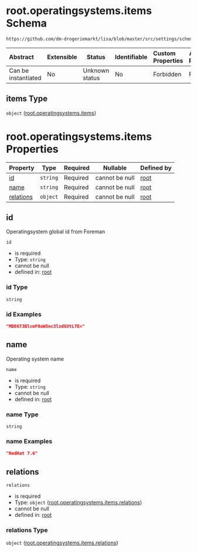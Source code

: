 # root.operatingsystems.items Schema

```txt
https://github.com/dm-drogeriemarkt/lisa/blob/master/src/settings/schema.json#/properties/operatingsystems/items
```




| Abstract            | Extensible | Status         | Identifiable | Custom Properties | Additional Properties | Access Restrictions | Defined In                                                                               |
| :------------------ | ---------- | -------------- | ------------ | :---------------- | --------------------- | ------------------- | ---------------------------------------------------------------------------------------- |
| Can be instantiated | No         | Unknown status | No           | Forbidden         | Forbidden             | none                | [settings.schema.json\*](../../src/settings/settings.schema.json "open original schema") |

## items Type

`object` ([root.operatingsystems.items](settings-properties-rootoperatingsystems-rootoperatingsystemsitems.md))

# root.operatingsystems.items Properties

| Property                | Type     | Required | Nullable       | Defined by                                                                                                                                                                                                                                                               |
| :---------------------- | -------- | -------- | -------------- | :----------------------------------------------------------------------------------------------------------------------------------------------------------------------------------------------------------------------------------------------------------------------- |
| [id](#id)               | `string` | Required | cannot be null | [root](settings-properties-rootoperatingsystems-rootoperatingsystemsitems-properties-id.md "https&#x3A;//github.com/dm-drogeriemarkt/lisa/blob/master/src/settings/schema.json#/properties/operatingsystems/items/properties/id")                                        |
| [name](#name)           | `string` | Required | cannot be null | [root](settings-properties-rootoperatingsystems-rootoperatingsystemsitems-properties-name.md "https&#x3A;//github.com/dm-drogeriemarkt/lisa/blob/master/src/settings/schema.json#/properties/operatingsystems/items/properties/name")                                    |
| [relations](#relations) | `object` | Required | cannot be null | [root](settings-properties-rootoperatingsystems-rootoperatingsystemsitems-properties-rootoperatingsystemsitemsrelations.md "https&#x3A;//github.com/dm-drogeriemarkt/lisa/blob/master/src/settings/schema.json#/properties/operatingsystems/items/properties/relations") |

## id

Operatingsystem global id from Foreman


`id`

-   is required
-   Type: `string`
-   cannot be null
-   defined in: [root](settings-properties-rootoperatingsystems-rootoperatingsystemsitems-properties-id.md "https&#x3A;//github.com/dm-drogeriemarkt/lisa/blob/master/src/settings/schema.json#/properties/operatingsystems/items/properties/id")

### id Type

`string`

### id Examples

```json
"MDE6T3BlcmF0aW5nc3lzdGVtLTE="
```

## name

Operating system name


`name`

-   is required
-   Type: `string`
-   cannot be null
-   defined in: [root](settings-properties-rootoperatingsystems-rootoperatingsystemsitems-properties-name.md "https&#x3A;//github.com/dm-drogeriemarkt/lisa/blob/master/src/settings/schema.json#/properties/operatingsystems/items/properties/name")

### name Type

`string`

### name Examples

```json
"RedHat 7.6"
```

## relations




`relations`

-   is required
-   Type: `object` ([root.operatingsystems.items.relations](settings-properties-rootoperatingsystems-rootoperatingsystemsitems-properties-rootoperatingsystemsitemsrelations.md))
-   cannot be null
-   defined in: [root](settings-properties-rootoperatingsystems-rootoperatingsystemsitems-properties-rootoperatingsystemsitemsrelations.md "https&#x3A;//github.com/dm-drogeriemarkt/lisa/blob/master/src/settings/schema.json#/properties/operatingsystems/items/properties/relations")

### relations Type

`object` ([root.operatingsystems.items.relations](settings-properties-rootoperatingsystems-rootoperatingsystemsitems-properties-rootoperatingsystemsitemsrelations.md))
